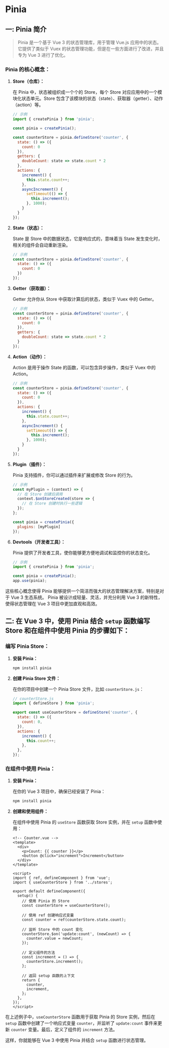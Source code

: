 # Pinia 
## 一: Pinia 简介
> Pinia 是一个基于 Vue 3 的状态管理库，用于管理 Vue.js 应用中的状态。它提供了类似于 Vuex 的状态管理功能，但是在一些方面进行了改进，并且专为 Vue 3 进行了优化。

### Pinia 的核心概念：

1. **Store（仓库）：**

   在 Pinia 中，状态被组织成一个个的 Store，每个 Store 对应应用中的一个模块化状态单元。Store 包含了该模块的状态（state）、获取器（getter）、动作（action）等。

   ```javascript
   // 示例
   import { createPinia } from 'pinia';

   const pinia = createPinia();

   const counterStore = pinia.defineStore('counter', {
     state: () => ({
       count: 0
     }),
     getters: {
       doubleCount: state => state.count * 2
     },
     actions: {
       increment() {
         this.state.count++;
       },
       asyncIncrement() {
         setTimeout(() => {
           this.increment();
         }, 1000);
       }
     }
   });
   ```

2. **State（状态）：**

   State 是 Store 中的数据状态，它是响应式的，意味着当 State 发生变化时，相关的组件会自动重新渲染。

   ```javascript
   // 示例
   const counterStore = pinia.defineStore('counter', {
     state: () => ({
       count: 0
     })
   });
   ```

3. **Getter（获取器）：**

   Getter 允许你从 Store 中获取计算后的状态，类似于 Vuex 中的 Getter。

   ```javascript
   // 示例
   const counterStore = pinia.defineStore('counter', {
     state: () => ({
       count: 0
     }),
     getters: {
       doubleCount: state => state.count * 2
     }
   });
   ```

4. **Action（动作）：**

   Action 是用于操作 State 的函数，可以包含异步操作，类似于 Vuex 中的 Action。

   ```javascript
   // 示例
   const counterStore = pinia.defineStore('counter', {
     state: () => ({
       count: 0
     }),
     actions: {
       increment() {
         this.state.count++;
       },
       asyncIncrement() {
         setTimeout(() => {
           this.increment();
         }, 1000);
       }
     }
   });
   ```

5. **Plugin（插件）：**

   Pinia 支持插件，你可以通过插件来扩展或修改 Store 的行为。

   ```javascript
   // 示例
   const myPlugin = (context) => {
     // 在 Store 创建后调用
     context.$onStoreCreated(store => {
       // 在 Store 创建时执行一些逻辑
     });
   };

   const pinia = createPinia({
     plugins: [myPlugin]
   });
   ```

6. **Devtools（开发者工具）：**

   Pinia 提供了开发者工具，使你能够更方便地调试和监控你的状态变化。

   ```javascript
   // 示例
   import { createPinia } from 'pinia';

   const pinia = createPinia();
   app.use(pinia);
   ```

这些核心概念使得 Pinia 能够提供一个简洁而强大的状态管理解决方案，特别是对于 Vue 3 生态系统。 Pinia 被设计成轻量、灵活，并充分利用 Vue 3 的新特性，使得状态管理在 Vue 3 项目中更加直观和高效。

## 二: 在 Vue 3 中，使用 Pinia 结合 `setup` 函数编写 Store 和在组件中使用 Pinia 的步骤如下：

### 编写 Pinia Store：

1. **安装 Pinia：**

   ```bash
   npm install pinia
   ```

2. **创建 Pinia Store 文件：**

   在你的项目中创建一个 Pinia Store 文件，比如 `counterStore.js`：

   ```javascript
   // counterStore.js
   import { defineStore } from 'pinia';

   export const useCounterStore = defineStore('counter', {
     state: () => ({
       count: 0,
     }),
     actions: {
       increment() {
         this.count++;
       },
     },
   });
   ```

### 在组件中使用 Pinia：

1. **安装 Pinia：**

   在你的 Vue 3 项目中，确保已经安装了 Pinia：

   ```bash
   npm install pinia
   ```

2. **创建和使用组件：**

   在组件中使用 Pinia 的 `useStore` 函数获取 Store 实例，并在 `setup` 函数中使用：

   ```vue
   <!-- Counter.vue -->
   <template>
     <div>
       <p>Count: {{ counter }}</p>
       <button @click="increment">Increment</button>
     </div>
   </template>

   <script>
   import { ref, defineComponent } from 'vue';
   import { useCounterStore } from '../stores';

   export default defineComponent({
     setup() {
       // 使用 Pinia 的 Store
       const counterStore = useCounterStore();

       // 使用 ref 创建响应式变量
       const counter = ref(counterStore.state.count);

       // 监听 Store 中的 count 变化
       counterStore.$on('update:count', (newCount) => {
         counter.value = newCount;
       });

       // 定义组件的方法
       const increment = () => {
         counterStore.increment();
       };

       // 返回 setup 函数的上下文
       return {
         counter,
         increment,
       };
     },
   });
   </script>
   ```

在上述例子中，`useCounterStore` 函数用于获取 Pinia 的 Store 实例，然后在 `setup` 函数中创建了一个响应式变量 `counter`，并监听了 `update:count` 事件来更新 `counter` 变量。最后，定义了组件的 `increment` 方法。

这样，你就能够在 Vue 3 中使用 Pinia 并结合 `setup` 函数进行状态管理。
